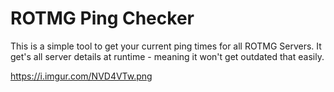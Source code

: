 # ROTMG Ping Checker
This is a simple tool to get your current ping times for all ROTMG Servers. It get's all server details at runtime - meaning it won't get outdated that easily. 

https://i.imgur.com/NVD4VTw.png
